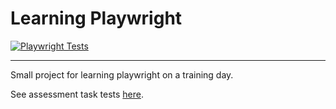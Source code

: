 # Learning Playwright
[![Playwright Tests](https://github.com/LP2851/learning-playwright/actions/workflows/playwright.yml/badge.svg)](https://github.com/LP2851/learning-playwright/actions/workflows/playwright.yml)

---
Small project for learning playwright on a training day.

See assessment task tests [here](https://github.com/LP2851/learning-playwright/blob/master/tests/pomAssessed.spec.ts).

